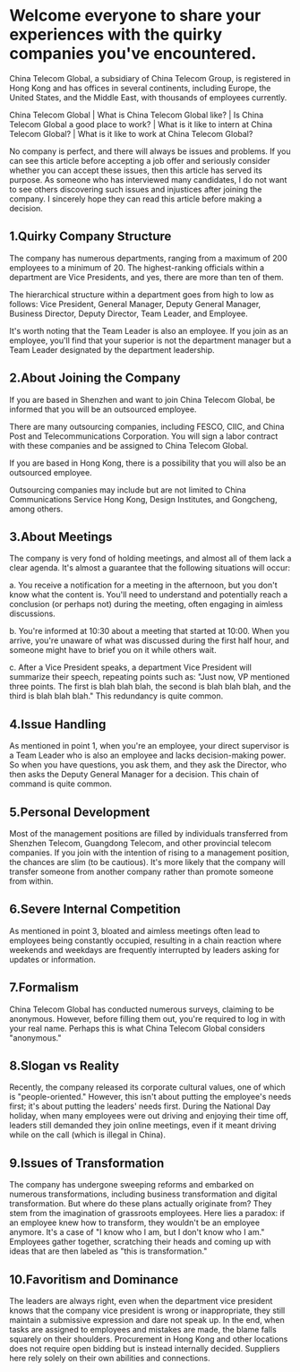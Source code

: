 # Welcome everyone to share your experiences with the quirky companies you've encountered.

China Telecom Global, a subsidiary of China Telecom Group, is registered in Hong Kong and has offices in several continents, including Europe, the United States, and the Middle East, with thousands of employees currently.

China Telecom Global | What is China Telecom Global like? | Is China Telecom Global a good place to work? | What is it like to intern at China Telecom Global? | What is it like to work at China Telecom Global?

No company is perfect, and there will always be issues and problems. If you can see this article before accepting a job offer and seriously consider whether you can accept these issues, then this article has served its purpose. As someone who has interviewed many candidates, I do not want to see others discovering such issues and injustices after joining the company. I sincerely hope they can read this article before making a decision.

1.Quirky Company Structure  
---
The company has numerous departments, ranging from a maximum of 200 employees to a minimum of 20. The highest-ranking officials within a department are Vice Presidents, and yes, there are more than ten of them.

The hierarchical structure within a department goes from high to low as follows: Vice President, General Manager, Deputy General Manager, Business Director, Deputy Director, Team Leader, and Employee.

It's worth noting that the Team Leader is also an employee. If you join as an employee, you'll find that your superior is not the department manager but a Team Leader designated by the department leadership.

2.About Joining the Company  
---
If you are based in Shenzhen and want to join China Telecom Global, be informed that you will be an outsourced employee.

There are many outsourcing companies, including FESCO, CIIC, and China Post and Telecommunications Corporation. You will sign a labor contract with these companies and be assigned to China Telecom Global.

If you are based in Hong Kong, there is a possibility that you will also be an outsourced employee.

Outsourcing companies may include but are not limited to China Communications Service Hong Kong, Design Institutes, and Gongcheng, among others.

3.About Meetings  
---
The company is very fond of holding meetings, and almost all of them lack a clear agenda. It's almost a guarantee that the following situations will occur:

a. You receive a notification for a meeting in the afternoon, but you don't know what the content is. You'll need to understand and potentially reach a conclusion (or perhaps not) during the meeting, often engaging in aimless discussions.

b. You're informed at 10:30 about a meeting that started at 10:00. When you arrive, you're unaware of what was discussed during the first half hour, and someone might have to brief you on it while others wait.

c. After a Vice President speaks, a department Vice President will summarize their speech, repeating points such as: "Just now, VP mentioned three points. The first is blah blah blah, the second is blah blah blah, and the third is blah blah blah." This redundancy is quite common.

4.Issue Handling  
---
As mentioned in point 1, when you're an employee, your direct supervisor is a Team Leader who is also an employee and lacks decision-making power. So when you have questions, you ask them, and they ask the Director, who then asks the Deputy General Manager for a decision. This chain of command is quite common.

5.Personal Development  
---
Most of the management positions are filled by individuals transferred from Shenzhen Telecom, Guangdong Telecom, and other provincial telecom companies. If you join with the intention of rising to a management position, the chances are slim (to be cautious). It's more likely that the company will transfer someone from another company rather than promote someone from within.

6.Severe Internal Competition  
---
As mentioned in point 3, bloated and aimless meetings often lead to employees being constantly occupied, resulting in a chain reaction where weekends and weekdays are frequently interrupted by leaders asking for updates or information.

7.Formalism  
---
China Telecom Global has conducted numerous surveys, claiming to be anonymous. However, before filling them out, you're required to log in with your real name. Perhaps this is what China Telecom Global considers "anonymous."

8.Slogan vs Reality  
---
Recently, the company released its corporate cultural values, one of which is "people-oriented." However, this isn't about putting the employee's needs first; it's about putting the leaders' needs first. During the National Day holiday, when many employees were out driving and enjoying their time off, leaders still demanded they join online meetings, even if it meant driving while on the call (which is illegal in China).  

9.Issues of Transformation  
---
The company has undergone sweeping reforms and embarked on numerous transformations, including business transformation and digital transformation. But where do these plans actually originate from? They stem from the imagination of grassroots employees. Here lies a paradox: if an employee knew how to transform, they wouldn't be an employee anymore. It's a case of "I know who I am, but I don't know who I am." Employees gather together, scratching their heads and coming up with ideas that are then labeled as "this is transformation."

10.Favoritism and Dominance  
---
The leaders are always right, even when the department vice president knows that the company vice president is wrong or inappropriate, they still maintain a submissive expression and dare not speak up. In the end, when tasks are assigned to employees and mistakes are made, the blame falls squarely on their shoulders.
Procurement in Hong Kong and other locations does not require open bidding but is instead internally decided. Suppliers here rely solely on their own abilities and connections.
